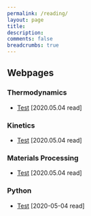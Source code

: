 ```yaml
---
permalink: /reading/
layout: page
title: 
description: 
comments: false
breadcrumbs: true
---
```


## Webpages

### Thermodynamics

- [Test](https://Test) [2020.05.04 read]

### Kinetics

- [Test](https://Test) [2020.05.04 read]

### Materials Processing

- [Test](https://Test) [2020.05.04 read]

### Python

- [Test](https://test) [2020-05-04 read]